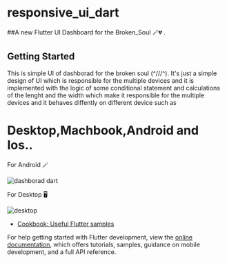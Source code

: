 # responsive_ui_dart

##A new Flutter UI Dashboard for the Broken_Soul 🪄💔 .

## Getting Started

This is simple UI of dashborad for the broken soul (^///^).
It's just a simple design of UI which is responsible for the multiple devices  and it is implemented with the logic of some conditional statement and calculations  of the lenght and the width which make it responsible for the multiple devices and it behaves diffently on different device such as  
# Desktop,Machbook,Android and Ios..

For Android  🪄

![dashborad dart](https://user-images.githubusercontent.com/105273927/185207556-31010a2a-84e4-4c00-89ab-045894a91c9c.png)



For Desktop 🖥 

![desktop](https://user-images.githubusercontent.com/105273927/185210503-4218c023-4589-4baf-9e24-a4ff6404fdb9.png)



- [Cookbook: Useful Flutter samples](https://docs.flutter.dev/cookbook)

For help getting started with Flutter development, view the
[online documentation](https://docs.flutter.dev/), which offers tutorials,
samples, guidance on mobile development, and a full API reference.

